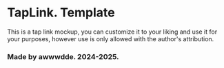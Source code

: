 # TapLink. Template
This is a tap link mockup, you can customize it to your liking and use it for your purposes, however use is only allowed with the author's attribution.
### Made by awwwdde. 2024-2025.

